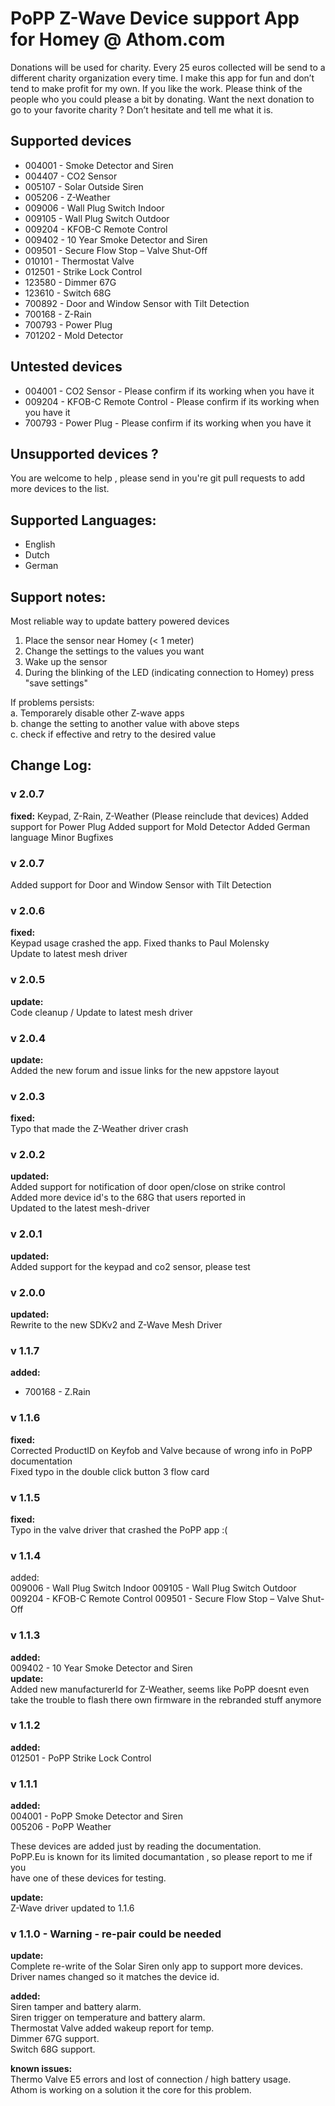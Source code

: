 # PoPP Z-Wave Device support App for Homey @ Athom.com    
   
Donations will be used for charity. Every 25 euros collected will be send to a different charity organization every time. I make this app for fun and don’t tend to make profit for my own.
If you like the work. Please think of the people who you could please a bit by donating.
Want the next donation to go to your favorite charity ? Don’t hesitate and tell me what it is.
    
## Supported devices    
* 004001 - Smoke Detector and Siren  
* 004407 - CO2 Sensor  
* 005107 - Solar Outside Siren  
* 005206 - Z-Weather
* 009006 - Wall Plug Switch Indoor    
* 009105 - Wall Plug Switch Outdoor 
* 009204 - KFOB-C Remote Control     
* 009402 - 10 Year Smoke Detector and Siren 
* 009501 - Secure Flow Stop – Valve Shut-Off   
* 010101 - Thermostat Valve 
* 012501 - Strike Lock Control   
* 123580 - Dimmer 67G   
* 123610 - Switch 68G 
* 700892 - Door and Window Sensor with Tilt Detection
* 700168 - Z-Rain
* 700793 - Power Plug
* 701202 - Mold Detector

    
## Untested devices    
* 004001 - CO2 Sensor - Please confirm if its working when you have it    
* 009204 - KFOB-C Remote Control - Please confirm if its working when you have it 
* 700793 - Power Plug -  Please confirm if its working when you have it 
   
## Unsupported devices ?    
You are welcome to help , please send in you're git pull requests to add more devices to the list.    
    
## Supported Languages:    
* English    
* Dutch
* German    
    
## Support notes:    
Most reliable way to update battery powered devices   
1. Place the sensor near Homey (< 1 meter)   
2. Change the settings to the values you want   
3. Wake up the sensor    
4. During the blinking of the LED (indicating connection to Homey) press "save settings"   

If problems persists:    
a. Temporarely disable other Z-wave apps   
b. change the setting to another value with above steps   
c. check if effective and retry to the desired value    

## Change Log:    
   
### v 2.0.7
**fixed:** Keypad, Z-Rain, Z-Weather (Please reinclude that devices)
Added support for Power Plug
Added support for Mold Detector
Added German language
Minor Bugfixes

### v 2.0.7
Added support for Door and Window Sensor with Tilt Detection

### v 2.0.6   
**fixed:**     
Keypad usage crashed the app. Fixed thanks to Paul Molensky     
Update to latest mesh driver           
   
### v 2.0.5   
**update:**     
Code cleanup / Update to latest mesh driver   
   
### v 2.0.4   
**update:**     
Added the new forum and issue links for the new appstore layout 
       
### v 2.0.3
**fixed:**    
Typo that made the Z-Weather driver crash   
   
### v 2.0.2
**updated:**    
Added support for notification of door open/close on strike control   
Added more device id's to the 68G that users reported in    
Updated to the latest mesh-driver     
   
### v 2.0.1
**updated:**    
Added support for the keypad and co2 sensor, please test    
     
### v 2.0.0
**updated:**    
Rewrite to the new SDKv2 and Z-Wave Mesh Driver   
  
### v 1.1.7
**added:**    
* 700168 - Z.Rain
  
### v 1.1.6     
**fixed:**    
Corrected ProductID on Keyfob and Valve because of wrong info in PoPP documentation  
Fixed typo in the double click button 3 flow card      
  
### v 1.1.5   
**fixed:**    
Typo in the valve driver that crashed the PoPP app :(  
  
### v 1.1.4   
added:   
009006 - Wall Plug Switch Indoor
009105 - Wall Plug Switch Outdoor
009204 - KFOB-C Remote Control
009501 - Secure Flow Stop – Valve Shut-Off  
    
### v 1.1.3   
**added:**    
009402 - 10 Year Smoke Detector and Siren    
**update:**   
Added new manufacturerId for Z-Weather, seems like PoPP doesnt even take the trouble to flash there own firmware in the rebranded stuff anymore   
  
### v 1.1.2   
**added:**    
012501 - PoPP Strike Lock Control    
  
### v 1.1.1   
**added:**    
004001 - PoPP Smoke Detector and Siren  
005206 - PoPP Weather  
    
These devices are added just by reading the documentation.    
PoPP.Eu is known for its limited documantation , so please report to me if you    
have one of these devices for testing.  
    
**update:**    
Z-Wave driver updated to 1.1.6    
  
    
### v 1.1.0 - Warning - re-pair could be needed    
**update:**    
Complete re-write of the Solar Siren only app to support more devices. Driver names changed so it matches the device id.    
    
**added:**    
Siren tamper and battery alarm.    
Siren trigger on temperature and battery alarm.    
Thermostat Valve added wakeup report for temp.    
Dimmer 67G support.    
Switch 68G support.    
    
**known issues:**    
Thermo Valve E5 errors and lost of connection / high battery usage.    
Athom is working on a solution it the core for this problem.    




